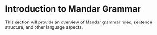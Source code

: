 # Introduction to Mandar Grammar

This section will provide an overview of Mandar grammar rules, sentence structure, and other language aspects.
